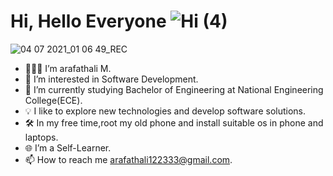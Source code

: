 # Hi, Hello Everyone ![Hi (4)](https://user-images.githubusercontent.com/60483672/124365423-840a3080-dc65-11eb-863a-c82bc5e04d38.gif)
![04 07 2021_01 06 49_REC](https://user-images.githubusercontent.com/60483672/124365440-a69c4980-dc65-11eb-8d9d-b434b796f783.gif)
- 👨🏻‍💻 I’m arafathali M.
- 👀 I’m interested in Software Development.
- 🌱 I’m currently studying Bachelor of Engineering at National Engineering College(ECE).
- 💡  I like to explore new technologies and develop software solutions.
- 🛠  In my free time,root my old phone and install suitable os in phone and laptops.
- 🌐 I’m a Self-Learner.
- 📫 How to reach me arafathali122333@gmail.com.

<!---
arafathali122333/arafathali122333 is a ✨ special ✨ repository because its `README.md` (this file) appears on your GitHub profile.
You can click the Preview link to take a look at your changes.
--->
